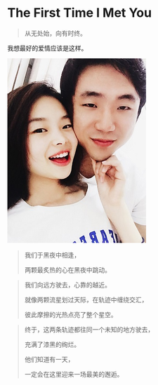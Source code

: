 # The First Time I Met You

> 从无处始，向有时终。

我想最好的爱情应该是这样。



![theFirstTimeIMetYou](/img/theFirstTimeIMetYou.jpg)



> 我们于黑夜中相逢，
>
> 两颗最炙热的心在黑夜中跳动。



> 我们向远方驶去，心靠的越近。
>
> 就像两颗流星划过天际，在轨迹中缠绕交汇，
>
> 彼此摩擦的光热点亮了整个星空。



> 终于，这两条轨迹都往同一个未知的地方驶去，
>
> 充满了漆黑的绚烂。
>
> 他们知道有一天，
>
> 一定会在这里迎来一场最美的邂逅。





